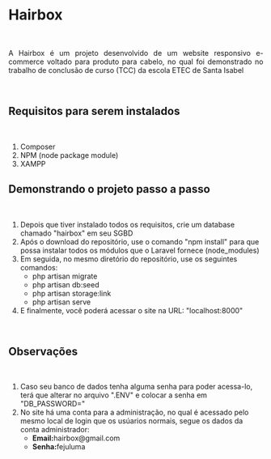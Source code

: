 <h1>Hairbox</h1>
<br/>
<p align="justify"> A Hairbox é um projeto desenvolvido de um website responsivo e-commerce voltado para produto para cabelo, no qual foi demonstrado no trabalho de conclusão de curso (TCC) da escola ETEC de Santa Isabel </p> <br/>

<h2> Requisitos para serem instalados </h2> <br/>
  <ol>
    <li> Composer </li>
    <li> NPM (node package module) </li>
    <li> XAMPP </li>
  </ol>
<h2> Demonstrando o projeto passo a passo </h2> <br/>
<ol>
  <li> Depois que tiver instalado todos os requisitos, crie um database chamado "hairbox" em seu SGBD </li>
   <li> Após o download do repositório, use o comando "npm install" para que possa instalar todos os módulos que o Laravel fornece (node_modules)</li>
  <li> Em seguida, no mesmo diretório do repositório, use os seguintes comandos: 
    <ul>
      <li> php artisan migrate </li>
      <li> php artisan db:seed </li>
      <li> php artisan storage:link </li>
      <li> php artisan serve </li>
    </ul>
  </li>
  <li> E finalmente, você poderá acessar o site na URL: "localhost:8000" </li>
</ol>
<br/>
<h2> Observações </h2>
<br/>
<ol>
  <li> Caso seu banco de dados tenha alguma senha para poder acessa-lo, terá que alterar no arquivo ".ENV" e colocar a senha em "DB_PASSWORD=" </li> 
  <li> No site há uma conta para a administração, no qual é acessado pelo mesmo local de login que os usúarios normais, segue os dados da conta administrador:
      <ul>
        <li><b>Email:</b>hairbox@gmail.com</li>
        <li><b>Senha:</b>fejuluma</li>
      </ul>
  </li>
</ol>
